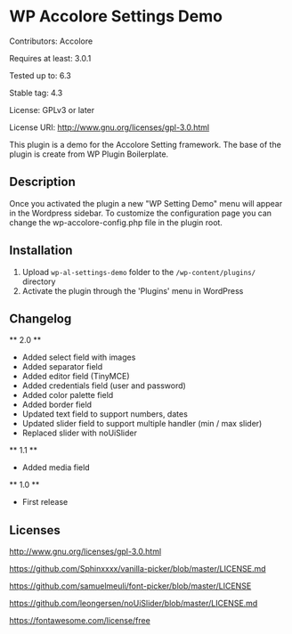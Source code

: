# WP Accolore Settings Demo #
Contributors: Accolore

Requires at least: 3.0.1

Tested up to: 6.3

Stable tag: 4.3

License: GPLv3 or later

License URI: http://www.gnu.org/licenses/gpl-3.0.html

This plugin is a demo for the Accolore Setting framework. The base of the plugin is create from WP Plugin Boilerplate.
## Description ##

Once you activated the plugin a new "WP Setting Demo" menu will appear in the Wordpress sidebar.
To customize the configuration page you can change the wp-accolore-config.php file in the plugin root.

## Installation ##

1. Upload `wp-al-settings-demo` folder to the `/wp-content/plugins/` directory
1. Activate the plugin through the 'Plugins' menu in WordPress

## Changelog ##

** 2.0 **

* Added select field with images
* Added separator field
* Added editor field (TinyMCE)
* Added credentials field (user and password)
* Added color palette field
* Added border field
* Updated text field to support numbers, dates
* Updated slider field to support multiple handler (min / max slider)
* Replaced slider with noUiSlider

** 1.1 **
* Added media field

** 1.0 **
* First release

Licenses
--------

http://www.gnu.org/licenses/gpl-3.0.html

https://github.com/Sphinxxxx/vanilla-picker/blob/master/LICENSE.md

https://github.com/samuelmeuli/font-picker/blob/master/LICENSE

https://github.com/leongersen/noUiSlider/blob/master/LICENSE.md

https://fontawesome.com/license/free

